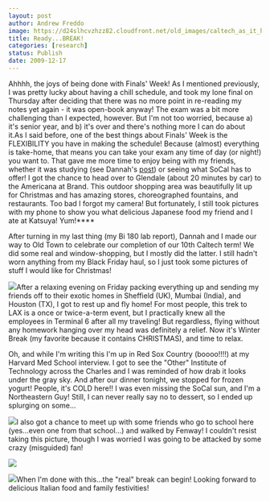 ```yaml
---
layout: post
author: Andrew Freddo
image: https://d24slhcvzhzz82.cloudfront.net/old_images/caltech_as_it_happens/6a0105349b8251970b0128765956df970c.jpg
title: Ready...BREAK!
categories: [research]
status: Publish
date: 2009-12-17
---
```



Ahhhh, the joys of being done with Finals' Week! As I mentioned previously, I was pretty lucky about having a chill schedule, and took my lone final on Thursday after deciding that there was no more point in re-reading my notes yet again - it was open-book anyway! The exam was a bit more challenging than I expected, however. But I'm not too worried, because a) it's senior year, and b) it's over and there's nothing more I can do about it.As I said before, one of the best things about Finals' Week is the FLEXIBILITY you have in making the schedule! Because (almost) everything is take-home, that means you can take your exam any time of day (or night!) you want to. That gave me more time to enjoy being with my friends, whether it was studying (see Dannah's [post](https://caltech.typepad.com/caltech_as_it_happens/2009/12/studying-at-starbucks-the-final-push.html)) or seeing what SoCal has to offer! I got the chance to head over to Glendale (about 20 minutes by car) to the Americana at Brand. This outdoor shopping area was beautifully lit up for Christmas and has amazing stores, choreographed fountains, and restaurants. Too bad I forgot my camera! But fortunately, I still took pictures with my phone to show you what delicious Japanese food my friend and I ate at Katsuya! Yum!****

After turning in my last thing (my Bi 180 lab report), Dannah and I made our way to Old Town to celebrate our completion of our 10th Caltech term! We did some real and window-shopping, but I mostly did the latter. I still hadn't worn anything from my Black Friday haul, so I just took some pictures of stuff I would like for Christmas!


![](https://d24slhcvzhzz82.cloudfront.net/old_images/caltech_as_it_happens/6a0105349b8251970b0120a7565e49970b.jpg)After a relaxing evening on Friday packing everything up and sending my friends off to their exotic homes in Sheffield (UK), Mumbai (India), and Houston (TX), I got to rest up and fly home! For most people, this trek to LAX is a once or twice-a-term event, but I practically knew all the employees in Terminal 6 after all my traveling! But regardless, flying without any homework hanging over my head was definitely a relief. Now it's Winter Break (my favorite because it contains CHRISTMAS), and time to relax.

Oh, and while I'm writing this I'm up in Red Sox Country (boooo!!!!) at my Harvard Med School interview. I got to see the "Other" Institute of Technology across the Charles and I was reminded of how drab it looks under the gray sky. And after our dinner tonight, we stopped for frozen yogurt! People, it's COLD here!! I was even missing the SoCal sun, and I'm a Northeastern Guy! Still, I can never really say no to dessert, so I ended up splurging on some...


![](https://d24slhcvzhzz82.cloudfront.net/old_images/caltech_as_it_happens/6a0105349b8251970b012876595858970c.jpg)I also got a chance to meet up with some friends who go to school here (yes...even one from that school...) and walked by Fenway! I couldn't resist taking this picture, though I was worried I was going to be attacked by some crazy (misguided) fan!


![](https://d24slhcvzhzz82.cloudfront.net/old_images/caltech_as_it_happens/6a0105349b8251970b0128765959b7970c.jpg)

![](https://d24slhcvzhzz82.cloudfront.net/old_images/caltech_as_it_happens/6a0105349b8251970b012876595bdb970c.jpg)When I'm done with this...the "real" break can begin! Looking forward to delicious Italian food and family festivities!

